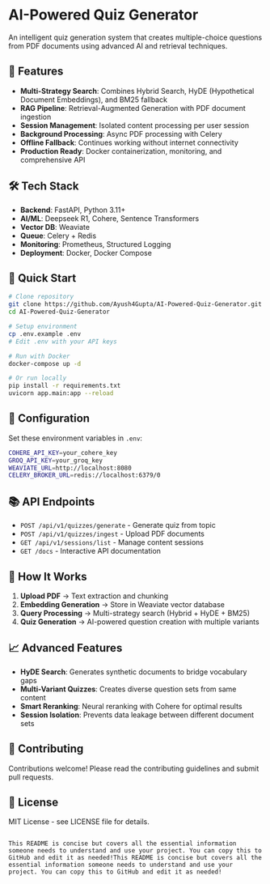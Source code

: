 # AI-Powered Quiz Generator

An intelligent quiz generation system that creates multiple-choice questions from PDF documents using advanced AI and retrieval techniques.

## 🚀 Features

- **Multi-Strategy Search**: Combines Hybrid Search, HyDE (Hypothetical Document Embeddings), and BM25 fallback
- **RAG Pipeline**: Retrieval-Augmented Generation with PDF document ingestion
- **Session Management**: Isolated content processing per user session
- **Background Processing**: Async PDF processing with Celery
- **Offline Fallback**: Continues working without internet connectivity
- **Production Ready**: Docker containerization, monitoring, and comprehensive API

## 🛠️ Tech Stack

- **Backend**: FastAPI, Python 3.11+
- **AI/ML**: Deepseek R1, Cohere, Sentence Transformers
- **Vector DB**: Weaviate
- **Queue**: Celery + Redis
- **Monitoring**: Prometheus, Structured Logging
- **Deployment**: Docker, Docker Compose

## 🏃 Quick Start

```bash
# Clone repository
git clone https://github.com/Ayush4Gupta/AI-Powered-Quiz-Generator.git
cd AI-Powered-Quiz-Generator

# Setup environment
cp .env.example .env
# Edit .env with your API keys

# Run with Docker
docker-compose up -d

# Or run locally
pip install -r requirements.txt
uvicorn app.main:app --reload
```

## 🔧 Configuration

Set these environment variables in `.env`:
```bash
COHERE_API_KEY=your_cohere_key
GROQ_API_KEY=your_groq_key
WEAVIATE_URL=http://localhost:8080
CELERY_BROKER_URL=redis://localhost:6379/0
```

## 📚 API Endpoints

- `POST /api/v1/quizzes/generate` - Generate quiz from topic
- `POST /api/v1/quizzes/ingest` - Upload PDF documents
- `GET /api/v1/sessions/list` - Manage content sessions
- `GET /docs` - Interactive API documentation

## 🧠 How It Works

1. **Upload PDF** → Text extraction and chunking
2. **Embedding Generation** → Store in Weaviate vector database
3. **Query Processing** → Multi-strategy search (Hybrid + HyDE + BM25)
4. **Quiz Generation** → AI-powered question creation with multiple variants

## 📈 Advanced Features

- **HyDE Search**: Generates synthetic documents to bridge vocabulary gaps
- **Multi-Variant Quizzes**: Creates diverse question sets from same content
- **Smart Reranking**: Neural reranking with Cohere for optimal results
- **Session Isolation**: Prevents data leakage between different document sets

## 🤝 Contributing

Contributions welcome! Please read the contributing guidelines and submit pull requests.

## 📄 License

MIT License - see LICENSE file for details.
```

This README is concise but covers all the essential information someone needs to understand and use your project. You can copy this to GitHub and edit it as needed!This README is concise but covers all the essential information someone needs to understand and use your project. You can copy this to GitHub and edit it as needed!
